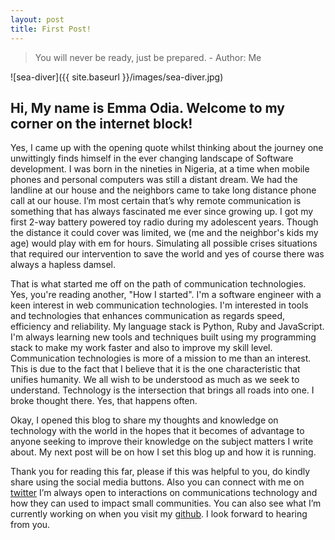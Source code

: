 ```yaml
---
layout: post
title: First Post!
---
```


> You will never be ready, just be prepared. - Author: Me 

![sea-diver]({{ site.baseurl }}/images/sea-diver.jpg)

## Hi, My name is Emma Odia. Welcome to my corner on the internet block!

Yes, I came up with the opening quote whilst thinking about the journey one unwittingly finds himself in the ever changing landscape of Software development. I was born in the nineties in Nigeria, at a time when mobile phones and personal computers was still a distant dream. We had the landline at our house and the neighbors came to take long distance phone call at our house. I’m most certain that’s why remote communication is something that has always fascinated me ever since growing up. I got my first 2-way battery powered toy radio during my adolescent years. Though the distance it could cover was limited, we (me and the neighbor's kids my age) would play with em for hours. Simulating all possible crises situations that required our intervention to save the world and yes of course there was always a hapless damsel.

That is what started me off on the path of communication technologies. Yes, you're reading another, "How I started". I'm a software engineer with a keen interest in web communication technologies. I'm interested in tools and technologies that enhances communication as regards speed, efficiency and reliability. My language stack is Python, Ruby and JavaScript. I'm always learning new tools and techniques built using my programming stack to make my work faster and also to improve my skill level. Communication technologies is more of a mission to me than an interest. This is due to the fact that I believe that it is the one characteristic that unifies humanity. We all wish to be understood as much as we seek to understand. Technology is the intersection that brings all roads into one. I broke thought there. Yes, that happens often.

Okay, I opened this blog to share my thoughts and knowledge on technology with the world in the hopes that it becomes of advantage to anyone seeking to improve their knowledge on the subject matters I write about. My next post will be on how I set this blog up and how it is running. 

Thank you for reading this far, please if this was helpful to you, do kindly share using the social media buttons. Also you can connect with me on [twitter](https://twitter.com/emma_odia) I’m always open to interactions on communications technology and how they can used to impact small communities. You can also see what I’m currently working on when you visit my [github](https://github.com/emmaodia). I look forward to hearing from you.
